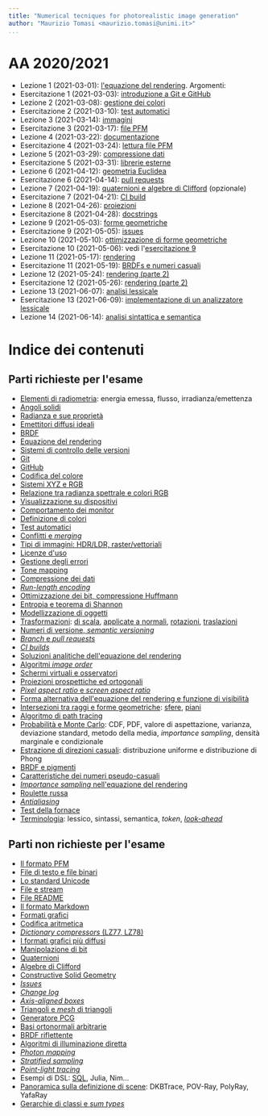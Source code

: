 ```yaml
---
title: "Numerical tecniques for photorealistic image generation"
author: "Maurizio Tomasi <maurizio.tomasi@unimi.it>"
...
```


# AA 2020/2021

-   Lezione 1 (2021-03-01): [l'equazione del rendering](./tomasi-ray-tracing-01a-rendering-equation.html). Argomenti:
-   Esercitazione 1 (2021-03-03): [introduzione a Git e GitHub](./tomasi-ray-tracing-01b-github.html)
-   Lezione 2 (2021-03-08): [gestione dei colori](./tomasi-ray-tracing-02a-colors.html)
-   Esercitazione 2 (2021-03-10): [test automatici](./tomasi-ray-tracing-02b-tests.html)
-   Lezione 3 (2021-03-14): [immagini](./tomasi-ray-tracing-03a-images.html)
-   Esercitazione 3 (2021-03-17): [file PFM](./tomasi-ray-tracing-03b-image-files.html)
-   Lezione 4 (2021-03-22): [documentazione](./tomasi-ray-tracing-04a-documentation.html)
-   Esercitazione 4 (2021-03-24): [lettura file PFM](./tomasi-ray-tracing-04b-reading-images.html)
-   Lezione 5 (2021-03-29): [compressione dati](./tomasi-ray-tracing-05a-compression.html)
-   Esercitazione 5 (2021-03-31): [librerie esterne](./tomasi-ray-tracing-05b-external-libraries.html)
-   Lezione 6 (2021-04-12): [geometria Euclidea](./tomasi-ray-tracing-06a-geometry.html)
-   Esercitazione 6 (2021-04-14): [pull requests](./tomasi-ray-tracing-06b-pull-requests.html)
-   Lezione 7 (2021-04-19): [quaternioni e algebre di Clifford](./tomasi-ray-tracing-07a-clifford-algebras.html) (opzionale)
-   Esercitazione 7 (2021-04-21): [CI build](./tomasi-ray-tracing-07b-ci-builds.html)
-   Lezione 8 (2021-04-26): [proiezioni](./tomasi-ray-tracing-08a-projections.html)
-   Esercitazione 8 (2021-04-28): [docstrings](./tomasi-ray-tracing-08b-docstrings.html)
-   Lezione 9 (2021-05-03): [forme geometriche](./tomasi-ray-tracing-09a-shapes.html)
-   Esercitazione 9 (2021-05-05): [issues](./tomasi-ray-tracing-09b-issues.html)
-   Lezione 10 (2021-05-10): [ottimizzazione di forme geometriche](./tomasi-ray-tracing-10a-other-shapes.html)
-   Esercitazione 10 (2021-05-06): vedi l'[esercitazione 9](./tomasi-ray-tracing-09b-issues.html)
-   Lezione 11 (2021-05-17): [rendering](tomasi-ray-tracing-11a-path-tracing.html)
-   Esercitazione 11 (2021-05-19): [BRDFs e numeri casuali](tomasi-ray-tracing-11b-random-numbers-and-pigments.html)
-   Lezione 12 (2021-05-24): [rendering (parte 2)](tomasi-ray-tracing-12a-path-tracing2.html)
-   Esercitazione 12 (2021-05-26): [rendering (parte 2)](tomasi-ray-tracing-12b-path-tracing2.html)
-   Lezione 13 (2021-06-07): [analisi lessicale](tomasi-ray-tracing-13a-lexing.html)
-   Esercitazione 13 (2021-06-09): [implementazione di un analizzatore lessicale](tomasi-ray-tracing-13b-lexing.html)
-   Lezione 14 (2021-06-14): [analisi sintattica e semantica](tomasi-ray-tracing-14a-parsing.html)


# Indice dei contenuti

## Parti richieste per l'esame

-   [Elementi di radiometria](tomasi-ray-tracing-01a-rendering-equation.html#/radiometria): energia emessa, flusso, irradianza/emettenza
-   [Angoli solidi](tomasi-ray-tracing-01a-rendering-equation.html#/cos%C3%A8-un-angolo-solido-12)
-   [Radianza e sue proprietà](tomasi-ray-tracing-01a-rendering-equation.html#/radianza)
-   [Emettitori diffusi ideali](tomasi-ray-tracing-01a-rendering-equation.html#/esempio)
-   [BRDF](tomasi-ray-tracing-01a-rendering-equation.html#/la-brdf)
-   [Equazione del rendering](tomasi-ray-tracing-01a-rendering-equation.html#/lequazione-del-rendering)
-   [Sistemi di controllo delle versioni](tomasi-ray-tracing-01b-github.html#/sistemi-di-controllo-delle-versioni)
-   [Git](tomasi-ray-tracing-01b-github.html#git)
-   [GitHub](tomasi-ray-tracing-01b-github.html#github)
-   [Codifica del colore](tomasi-ray-tracing-02a-colors.html#/codifica-del-colore)
-   [Sistemi XYZ e RGB](tomasi-ray-tracing-02a-colors.html#/sistema-xyz)
-   [Relazione tra radianza spettrale e colori RGB](tomasi-ray-tracing-02a-colors.html#/da-l_lambda-a-rgb)
-   [Visualizzazione su dispositivi](tomasi-ray-tracing-02a-colors.html#/visualizzazione-su-dispositivi)
-   [Comportamento dei monitor](tomasi-ray-tracing-02a-colors.html#/comportamento-dei-monitor)
-   [Definizione di colori](tomasi-ray-tracing-02b-tests.html#/gestione-dei-colori)
-   [Test automatici](tomasi-ray-tracing-02b-tests.html#/verifica-del-codice)
-   [Conflitti e *merging*](tomasi-ray-tracing-02b-tests.html#/lavoro-in-gruppo)
-   [Tipi di immagini: HDR/LDR, raster/vettoriali](tomasi-ray-tracing-03a-images.html#/immagini-hdr-e-ldr)
-   [Licenze d'uso](tomasi-ray-tracing-04a-documentation.html#/licenze-duso)
-   [Gestione degli errori](tomasi-ray-tracing-04a-documentation.html#/gestione-degli-errori)
-   [Tone mapping](tomasi-ray-tracing-05a-compression.html#/tone-mapping)
-   [Compressione dei dati](tomasi-ray-tracing-05a-compression.html#/compressione-dati)
-   [*Run-length encoding*](tomasi-ray-tracing-05a-compression.html#/run-length-encoding)
-   [Ottimizzazione dei bit, compressione Huffmann](tomasi-ray-tracing-05a-compression.html#/ottimizzazione-dei-bit)
-   [Entropia e teorema di Shannon](tomasi-ray-tracing-05a-compression.html#/entropia-di-shannon)
-   [Modellizzazione di oggetti](tomasi-ray-tracing-06a-geometry.html#/modellizzazione-di-oggetti)
-   [Trasformazioni](tomasi-ray-tracing-06a-geometry.html#/trasformazioni): [di scala](tomasi-ray-tracing-06a-geometry.html#/trasformazioni-di-scala), [applicate a normali](tomasi-ray-tracing-06a-geometry.html#/trasformazioni-e-normali), [rotazioni](tomasi-ray-tracing-06a-geometry.html#/rotazioni), [traslazioni](tomasi-ray-tracing-06a-geometry.html#/traslazioni)
-   [Numeri di versione, *semantic versioning*](tomasi-ray-tracing-06b-pull-requests.html#/numeri-di-versione)
-   [*Branch* e *pull requests*](tomasi-ray-tracing-06b-pull-requests.html#/pull-requests)
-   [*CI builds*](tomasi-ray-tracing-07b-ci-builds.html#/ci-builds)
-   [Soluzioni analitiche dell'equazione del rendering](tomasi-ray-tracing-08a-projections.html#/soluzione-dellequazione)
-   [Algoritmi *image order*](tomasi-ray-tracing-08a-projections.html#/algoritmi-image-order)
-   [Schermi virtuali e osservatori](tomasi-ray-tracing-08a-projections.html#/schermo-e-osservatore)
-   [Proiezioni prospettiche ed ortogonali](tomasi-ray-tracing-08a-projections.html#/tipi-di-proiezione)
-   [*Pixel aspect ratio* e *screen aspect ratio*](tomasi-ray-tracing-08a-projections.html#/aspect-ratio)
-   [Forma alternativa dell'equazione del rendering e funzione di visibilità](tomasi-ray-tracing-09a-shapes.html#/equazione-del-rendering)
-   [Intersezioni tra raggi e forme geometriche](tomasi-ray-tracing-09a-shapes.html#/intersezioni-tra-raggi-e-forme-geometriche): [sfere](tomasi-ray-tracing-09a-shapes.html#/sfere), [piani](tomasi-ray-tracing-09a-shapes.html#/piani)
-   [Algoritmo di path tracing](tomasi-ray-tracing-11a-path-tracing.html#/path-tracing)
-   [Probabilità e Monte Carlo](tomasi-ray-tracing-11a-path-tracing.html#/probabilit%C3%A0-e-monte-carlo): CDF, PDF, valore di aspettazione, varianza, deviazione standard, metodo della media, *importance sampling*, densità marginale e condizionale
-   [Estrazione di direzioni casuali](tomasi-ray-tracing-11a-path-tracing.html#/direzioni-casuali): distribuzione uniforme e distribuzione di Phong
-   [BRDF e pigmenti](tomasi-ray-tracing-11a-path-tracing.html#/brdf)
-   [Caratteristiche dei numeri pseudo-casuali](tomasi-ray-tracing-11b-random-numbers-and-pigments.html#/generazione-di-numeri-pseudocasuali)
-   [*Importance sampling* nell'equazione del rendering](tomasi-ray-tracing-12a-path-tracing2.html#/integrale-mc)
-   [Roulette russa](tomasi-ray-tracing-12a-path-tracing2.html#/roulette-russa)
-   [*Antialiasing*](tomasi-ray-tracing-12a-path-tracing2.html#/aliasing-e-antialiasing)
-   [Test della fornace](tomasi-ray-tracing-12b-path-tracing2.html#/test-1)
-   [Terminologia](tomasi-ray-tracing-13a-lexing.html#/terminologia): lessico, sintassi, semantica, *token*, [*look-ahead*](tomasi-ray-tracing-13a-lexing.html#/tornare-indietro)


## Parti non richieste per l'esame

-   [Il formato PFM](tomasi-ray-tracing-03a-images.html#/file-pfm)
-   [File di testo e file binari](tomasi-ray-tracing-03a-images.html#/codifica-testuale-e-binaria)
-   [Lo standard Unicode](tomasi-ray-tracing-03a-images.html#/lo-standard-unicode)
-   [File e stream](tomasi-ray-tracing-03b-image-files.html#/file-e-stream)
-   [File README](tomasi-ray-tracing-04a-documentation.html#/il-readme)
-   [Il formato Markdown](tomasi-ray-tracing-04a-documentation.html#/markdown)
-   [Formati grafici](tomasi-ray-tracing-05a-compression.html#/formati-grafici-e-compressione)
-   [Codifica aritmetica](tomasi-ray-tracing-05a-compression.html#/codifica-aritmetica)
-   [*Dictionary compressors* (LZ77, LZ78)](tomasi-ray-tracing-05a-compression.html#/dictionary-compressors)
-   [I formati grafici più diffusi](tomasi-ray-tracing-05a-compression.html#/i-formati-grafici-pi%C3%B9-diffusi)
-   [Manipolazione di bit](tomasi-ray-tracing-05a-compression.html#/approfondimento-manipolare-i-bit)
-   [Quaternioni](tomasi-ray-tracing-07a-clifford-algebras.html#/quaternioni-argomento-opzionale)
-   [Algebre di Clifford](tomasi-ray-tracing-07a-clifford-algebras.html#/algebre-di-clifford-argomento-opzionale)
-   [Constructive Solid Geometry](tomasi-ray-tracing-09a-shapes.html#/constructive-solid-geometry)
-   [*Issues*](tomasi-ray-tracing-09b-issues.html#/issues)
-   [*Change log*](tomasi-ray-tracing-09b-issues.html#/changelog)
-   [*Axis-aligned boxes*](tomasi-ray-tracing-10a-other-shapes.html#/axis-aligned-boxes)
-   [Triangoli e *mesh* di triangoli](tomasi-ray-tracing-10a-other-shapes.html#/triangoli-e-mesh-di-triangoli)
-   [Generatore PCG](tomasi-ray-tracing-11b-random-numbers-and-pigments.html#/lalgoritmo-pcg)
-   [Basi ortonormali arbitrarie](tomasi-ray-tracing-12a-path-tracing2.html#/basi-ortonormali-onb-arbitrarie)
-   [BRDF riflettente](tomasi-ray-tracing-12a-path-tracing2.html#/brdf-riflettente)
-   [Algoritmi di illuminazione diretta](tomasi-ray-tracing-12a-path-tracing2.html#/illuminazione-diretta)
-   [*Photon mapping*](tomasi-ray-tracing-12a-path-tracing2.html#/photon-mapping)
-   [*Stratified sampling*](tomasi-ray-tracing-12a-path-tracing2.html#/stratified-sampling)
-   [*Point-light tracing*](tomasi-ray-tracing-12a-path-tracing2.html#/point-light-tracing)
-   Esempi di DSL: [SQL](tomasi-ray-tracing-13a-lexing.html#/sql), Julia, Nim…
-   [Panoramica sulla definizione di scene](tomasi-ray-tracing-13a-lexing.html#/linguaggi-per-la-definizione-di-scene-3d): DKBTrace, POV-Ray, PolyRay, YafaRay
-   [Gerarchie di classi e *sum types*](tomasi-ray-tracing-13a-lexing.html#/tokens-e-gerarchie-di-classi)
